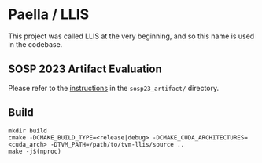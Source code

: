# Paella / LLIS

This project was called LLIS at the very beginning, and so this name is used in the codebase.

## SOSP 2023 Artifact Evaluation

Please refer to the [instructions](sosp23_artifact/README.md) in the `sosp23_artifact/` directory.

## Build

```
mkdir build
cmake -DCMAKE_BUILD_TYPE=<release|debug> -DCMAKE_CUDA_ARCHITECTURES=<cuda_arch> -DTVM_PATH=/path/to/tvm-llis/source ..
make -j$(nproc)
```

